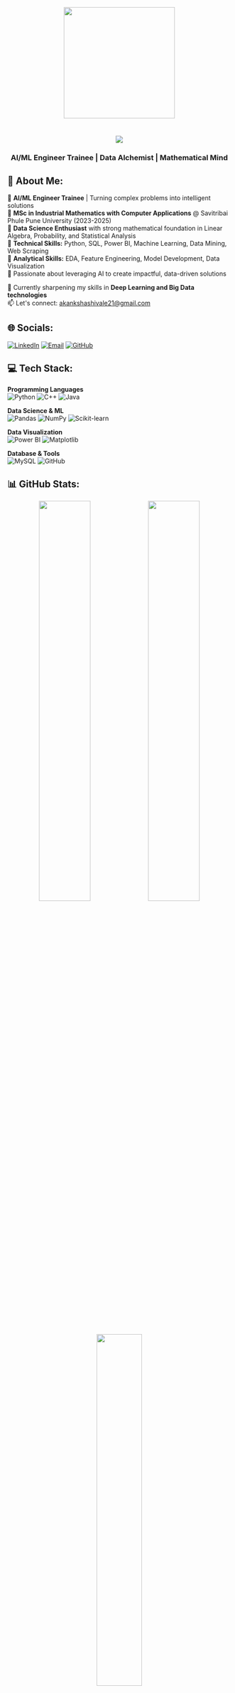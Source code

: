<p align="center">
  <img src="https://user-images.githubusercontent.com/102985224/211582827-8fd748d6-9181-4c5f-a620-76168b861a4d.gif" height ="250" />
</p>

<h1 align="center">
  <img src="https://readme-typing-svg.demolab.com?font=Fira+Code&pause=1000&color=71F779&width=435&lines=Welcome+to+my+GitHub+Profile!;I'm+Akanksha+Kisan+Shivale" />
</h1>

<h3 align="center">AI/ML Engineer Trainee | Data Alchemist | Mathematical Mind</h3>


## 💫 About Me:
🔹 **AI/ML Engineer Trainee** | Turning complex problems into intelligent solutions  
🔹 **MSc in Industrial Mathematics with Computer Applications** @ Savitribai Phule Pune University (2023-2025)  
🔹 **Data Science Enthusiast** with strong mathematical foundation in Linear Algebra, Probability, and Statistical Analysis  
🔹 **Technical Skills:** Python, SQL, Power BI, Machine Learning, Data Mining, Web Scraping  
🔹 **Analytical Skills:** EDA, Feature Engineering, Model Development, Data Visualization  
🔹 Passionate about leveraging AI to create impactful, data-driven solutions  

🌱 Currently sharpening my skills in **Deep Learning and Big Data technologies**  
📫 Let's connect: [akankshashivale21@gmail.com](mailto:akankshashivale21@gmail.com)  

## 🌐 Socials:
[![LinkedIn](https://img.shields.io/badge/LinkedIn-Connect-%230077B5?style=for-the-badge&logo=linkedin&logoColor=white)](https://linkedin.com/in/akankshashivale) 
[![Email](https://img.shields.io/badge/Email-Contact-%23D14836?style=for-the-badge&logo=gmail&logoColor=white)](mailto:akankshashivale21@gmail.com)
[![GitHub](https://img.shields.io/badge/GitHub-Follow-%23121011?style=for-the-badge&logo=github&logoColor=white)](https://github.com/AkankshaShivale)

## 💻 Tech Stack:
**Programming Languages**  
![Python](https://img.shields.io/badge/Python-Expert-%233770A0?style=for-the-badge&logo=python&logoColor=ffdd54) 
![C++](https://img.shields.io/badge/C++-Intermediate-%2300599C?style=for-the-badge&logo=c%2B%2B&logoColor=white) 
![Java](https://img.shields.io/badge/Java-Basic-%23ED8B00?style=for-the-badge&logo=openjdk&logoColor=white)

**Data Science & ML**  
![Pandas](https://img.shields.io/badge/Pandas-Expert-%23150458?style=for-the-badge&logo=pandas&logoColor=white) 
![NumPy](https://img.shields.io/badge/NumPy-Expert-%23013243?style=for-the-badge&logo=numpy&logoColor=white) 
![Scikit-learn](https://img.shields.io/badge/Scikit--Learn-Intermediate-%23F7931E?style=for-the-badge&logo=scikit-learn&logoColor=white)

**Data Visualization**  
![Power BI](https://img.shields.io/badge/Power_BI-Intermediate-%23F2C811?style=for-the-badge&logo=powerbi&logoColor=black) 
![Matplotlib](https://img.shields.io/badge/Matplotlib-Expert-%23ffffff?style=for-the-badge&logo=Matplotlib&logoColor=black)

**Database & Tools**  
![MySQL](https://img.shields.io/badge/MySQL-Intermediate-%234479A1?style=for-the-badge&logo=mysql&logoColor=white) 
![GitHub](https://img.shields.io/badge/GitHub-Expert-%23121011?style=for-the-badge&logo=github&logoColor=white)

## 📊 GitHub Stats:
<div align="center">
  <img src="https://github-readme-stats.vercel.app/api?username=AkankshaShivale&theme=merko&show_icons=true&hide_border=true&count_private=true" width="48%" />
  <img src="https://github-readme-streak-stats.herokuapp.com/?user=AkankshaShivale&theme=merko&hide_border=true" width="48%" />
</div>

<div align="center">
  <img src="https://github-readme-stats.vercel.app/api/top-langs/?username=AkankshaShivale&theme=merko&hide_border=true&layout=compact" width="45%" />
</div>

## 🏆 GitHub Trophies
![GitHub Trophies](https://github-profile-trophy.vercel.app/?username=AkankshaShivale&theme=onedark&no-frame=true&no-bg=true&margin-w=4)

## 🔝 Recent Contributions
![Contribution Stats](https://github-contributor-stats.vercel.app/api?username=AkankshaShivale&limit=5&theme=dark&combine_all_yearly_contributions=true)

